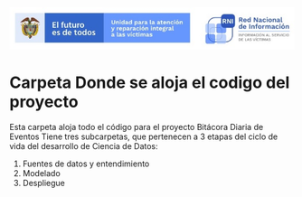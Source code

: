 <img src="/App/UnidadSrni.jpg" alt="Subdirección Red Nacional de Informacion"/>

# Carpeta Donde se aloja el codigo del proyecto

Esta carpeta aloja todo el código para el proyecto Bitácora Diaria de Eventos
Tiene tres subcarpetas, 
que pertenecen a 3 etapas del ciclo de vida del desarrollo de Ciencia de Datos:

1. Fuentes de datos y entendimiento
2. Modelado
3. Despliegue
